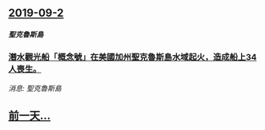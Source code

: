 ## [2019-09-2](/news/2019/09/2/index.md)

##### 聖克魯斯島
### [潛水觀光船「概念號」在美國加州聖克魯斯島水域起火，造成船上34人喪生。 ](/news/2019/09/2/潛水觀光船-概念號-在美國加州聖克魯斯島水域起火-造成船上34人喪生.md)
_消息: 聖克魯斯島_

## [前一天...](/news/2019/09/1/index.md)


